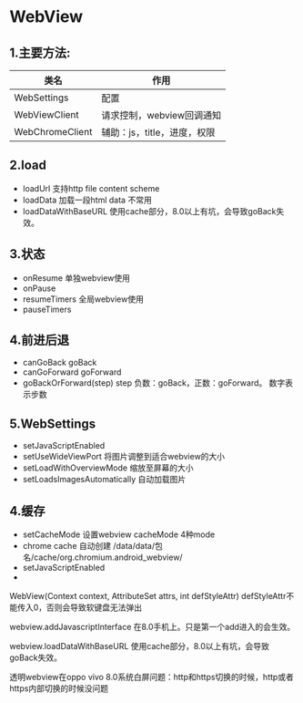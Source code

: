# WebView

## 1.主要方法:

| 类名 |  作用 |
|---|---|
| WebSettings |  配置
| WebViewClient | 请求控制，webview回调通知
| WebChromeClient | 辅助：js，title，进度，权限

## 2.load
+ loadUrl 支持http file content scheme
+ loadData 加载一段html data 不常用
+ loadDataWithBaseURL 使用cache部分，8.0以上有坑，会导致goBack失效。

## 3.状态
+ onResume 单独webview使用
+ onPause
+ resumeTimers 全局webview使用
+ pauseTimers

## 4.前进后退
+ canGoBack  goBack
+ canGoForward goForward
+ goBackOrForward(step) step 负数：goBack，正数：goForward。 数字表示步数

## 5.WebSettings
+ setJavaScriptEnabled
+ setUseWideViewPort 将图片调整到适合webview的大小 
+ setLoadWithOverviewMode 缩放至屏幕的大小
+ setLoadsImagesAutomatically 自动加载图片

## 4.缓存
+ setCacheMode 设置webview cacheMode 4种mode
+ chrome cache 自动创建 /data/data/包名/cache/org.chromium.android_webview/
+ setJavaScriptEnabled
+ 



WebView(Context context, AttributeSet attrs, int defStyleAttr) defStyleAttr不能传入0，否则会导致软键盘无法弹出

webview.addJavascriptInterface 在8.0手机上。只是第一个add进入的会生效。

webview.loadDataWithBaseURL 使用cache部分，8.0以上有坑，会导致goBack失效。

透明webview在oppo vivo 8.0系统白屏问题：http和https切换的时候，http或者https内部切换的时候没问题 